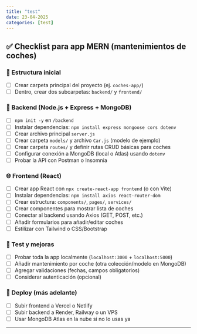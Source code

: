 ```yaml
---
title: "test"
date: 23-04-2025
categories: [test]
---
```



## ✅ Checklist para app MERN (mantenimientos de coches)

### 📁 Estructura inicial
- [ ] Crear carpeta principal del proyecto (ej. `coches-app/`)
- [ ] Dentro, crear dos subcarpetas: `backend/` y `frontend/`

### 🚀 Backend (Node.js + Express + MongoDB)
- [ ] `npm init -y` en `/backend`
- [ ] Instalar dependencias: `npm install express mongoose cors dotenv`
- [ ] Crear archivo principal `server.js`
- [ ] Crear carpeta `models/` y archivo `Car.js` (modelo de ejemplo)
- [ ] Crear carpeta `routes/` y definir rutas CRUD básicas para coches
- [ ] Configurar conexión a MongoDB (local o Atlas) usando `dotenv`
- [ ] Probar la API con Postman o Insomnia

### 🌐 Frontend (React)
- [ ] Crear app React con `npx create-react-app frontend` (o con Vite)
- [ ] Instalar dependencias: `npm install axios react-router-dom`
- [ ] Crear estructura: `components/`, `pages/`, `services/`
- [ ] Crear componentes para mostrar lista de coches
- [ ] Conectar al backend usando Axios (GET, POST, etc.)
- [ ] Añadir formularios para añadir/editar coches
- [ ] Estilizar con Tailwind o CSS/Bootstrap

### 🧪 Test y mejoras
- [ ] Probar toda la app localmente (`localhost:3000` + `localhost:5000`)
- [ ] Añadir mantenimiento por coche (otra colección/modelo en MongoDB)
- [ ] Agregar validaciones (fechas, campos obligatorios)
- [ ] Considerar autenticación (opcional)

### 🚀 Deploy (más adelante)
- [ ] Subir frontend a Vercel o Netlify
- [ ] Subir backend a Render, Railway o un VPS
- [ ] Usar MongoDB Atlas en la nube si no lo usas ya

---
